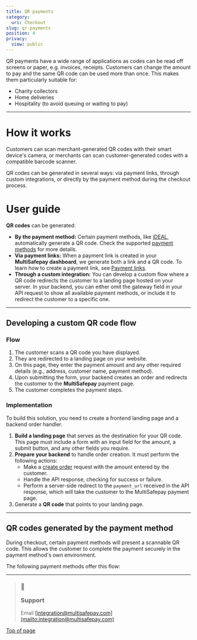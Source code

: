 ```yaml
---
title: QR payments
category:
  uri: Checkout
slug: qr-payments
position: 4
privacy:
  view: public
---
```

QR payments have a wide range of applications as codes can be read off screens or paper, e.g. invoices, receipts. Customers can change the amount to pay and the same QR code can be used more than once. This makes them particularly suitable for:

* Charity collectors
* Home deliveries
* Hospitality (to avoid queuing or waiting to pay)

***

# How it works

Customers can scan merchant-generated QR codes with their smart device's camera, or merchants can scan customer-generated codes with a compatible barcode scanner.

QR codes can be generated in several ways: via payment links, through custom integrations, or directly by the payment method during the checkout process.

# User guide

**QR codes** can be generated:

* **By the payment method:** Certain payment methods, like [iDEAL](doc:ideal), automatically generate a QR code. Check the supported [payment methods](docs#qr-codes-generated-by-the-payment-method) for more details.
* **Via payment links:** When a payment link is created in your **MultiSafepay dashboard**, we generate both a link and a QR code. To learn how to create a payment link, see [Payment links](doc:payment-links).
* **Through a custom integration:** You can develop a custom flow where a QR code redirects the customer to a landing page hosted on your server. In your backend, you can either omit the gateway field in your API request to show all available payment methods, or include it to redirect the customer to a specific one.

***

## Developing a custom QR code flow

### Flow

1. The customer scans a QR code you have displayed.
2. They are redirected to a landing page on your website.
3. On this page, they enter the payment amount and any other required details (e.g., address, customer name, payment method).
4. Upon submitting the form, your backend creates an order and redirects the customer to the **MultiSafepay** payment page.
5. The customer completes the payment steps.

### Implementation

To build this solution, you need to create a frontend landing page and a backend order handler.

1. **Build a landing page** that serves as the destination for your QR code. This page must include a form with an input field for the amount, a submit button, and any other fields you require.
2. **Prepare your backend** to handle order creation. It must perform the following actions:
   * Make a [create order](ref:createorder) request with the amount entered by the customer.
   * Handle the API response, checking for success or failure.
   * Perform a server-side redirect to the `payment_url` received in the API response, which will take the customer to the MultiSafepay payment page.
3. Generate a **QR code** that points to your landing page.

***

## QR codes generated by the payment method

During checkout, certain payment methods will present a scannable QR code. This allows the customer to complete the payment securely in the payment method's own environment.

The following payment methods offer this flow:

<Cards columns={4}>
  <Card title="AliPay+" href="/docs/alipay-plus/" icon="https://raw.githubusercontent.com/MultiSafepay/MultiSafepay-icons/master/methods/alipayplus.svg" href="" />

  <Card title="Bancontact" href="/docs/bancontact/" icon="https://raw.githubusercontent.com/MultiSafepay/MultiSafepay-icons/master/methods/bancontact.svg" />

  <Card title="iDEAL QR" href="/docs/ideal#ideal-qr" icon="https://raw.githubusercontent.com/MultiSafepay/MultiSafepay-icons/master/methods/ideal-qr.svg" />

  <Card title="WeChat Pay" href="/docs/wechat-pay/" icon="https://raw.githubusercontent.com/MultiSafepay/MultiSafepay-icons/master/methods/wechatpay.svg" />
</Cards>

***

<blockquote className="callout callout_info">
  <h3 className="callout-heading false">
    <span className="callout-icon">💬</span>
    <p>Support</p>
  </h3>

  <p>Email <a href="mailto:integration@multisafepay.com">[integration@multisafepay.com](mailto:integration@multisafepay.com)</a></p>
</blockquote>

[Top of page](#)
